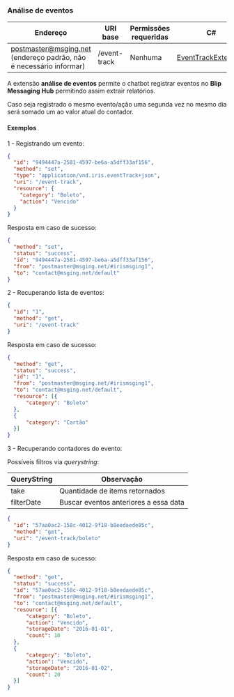 ### Análise de eventos
| Endereço              | URI base     | Permissões requeridas   | C#                 |
|-----------------------|--------------|-------------------------|--------------------|
| postmaster@msging.net (endereço padrão, não é necessário informar) | /event-track | Nenhuma | [EventTrackExtension](https://github.com/takenet/messaginghub-client-csharp/blob/master/src/Takenet.MessagingHub.Client/Extensions/EventTrack/EventTrackExtension.cs) |

A extensão **análise de eventos** permite o chatbot registrar eventos no **Blip Messaging Hub** permitindo assim extrair relatórios. 

Caso seja registrado o mesmo evento/ação uma segunda vez no mesmo dia será somado um ao valor atual do contador.

#### Exemplos
1 - Registrando um evento:
```json
{  
  "id": "9494447a-2581-4597-be6a-a5dff33af156",
  "method": "set",
  "type": "application/vnd.iris.eventTrack+json",
  "uri": "/event-track",
  "resource": {  
    "category": "Boleto",
    "action": "Vencido"
  }
}
```
Resposta em caso de sucesso:
```json
{
  "method": "set",
  "status": "success",
  "id": "9494447a-2581-4597-be6a-a5dff33af156",
  "from": "postmaster@msging.net/#irismsging1",
  "to": "contact@msging.net/default"
}
```


2 - Recuperando lista de eventos:
```json
{  
  "id": "1",
  "method": "get",
  "uri": "/event-track"
}
```
Resposta em caso de sucesso:
```json
{
  "method": "get",
  "status": "success",
  "id": "1",
  "from": "postmaster@msging.net/#irismsging1",
  "to": "contact@msging.net/default",
  "resource": [{
      "category": "Boleto"
  },
  {
      "category": "Cartão"
  }]
}
```


3 - Recuperando contadores do evento:

Possíveis filtros via *querystring*:

| QueryString        | Observação                                |
|--------------------|-------------------------------------------| 
| take               | Quantidade de items retornados            |
| filterDate         | Buscar eventos anteriores a essa data     |
```json
{  
  "id": "57aa0ac2-158c-4012-9f18-b8eedaede85c",
  "method": "get",
  "uri": "/event-track/boleto"
}
```

Resposta em caso de sucesso:
```json
{
  "method": "get",
  "status": "success",
  "id": "57aa0ac2-158c-4012-9f18-b8eedaede85c",
  "from": "postmaster@msging.net/#irismsging1",
  "to": "contact@msging.net/default",
  "resource": [{
      "category": "Boleto",
      "action": "Vencido",
      "storageDate": "2016-01-01",
      "count": 10
  },
  {
      "category": "Boleto",
      "action": "Vencido",
      "storageDate": "2016-01-02",
      "count": 20
  }]
}
```
